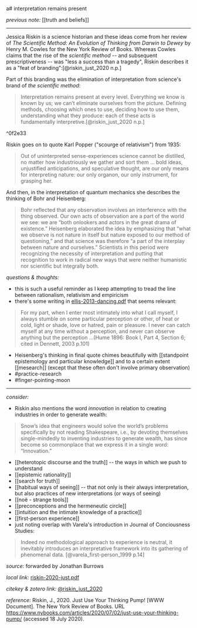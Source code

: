 a# interpretation remains present

_previous note:_ [[truth and beliefs]]

---

Jessica Riskin is a science historian and these ideas come from her review of _The Scientific Method: An Evolution of Thinking from Darwin to Dewey_ by Henry M. Cowles for the New York Review of Books. Whereas Cowles claims that the rise of the _scientific method_ -- and subsequent prescriptiveness -- was "less a success than a tragedy", Riskin describes it as a "feat of branding":[@riskin_just_2020 n.p.]

Part of this branding was the elimination of interpretation from science's brand of _the scientific method_:

>Interpretation remains present at every level. Everything we know is known by us; we can’t eliminate ourselves from the picture. Defining methods, choosing which ones to use, deciding how to use them, understanding what they produce: each of these acts is fundamentally interpretive.[@riskin_just_2020 n.p.] 

^0f2e33

Riskin goes on to quote Karl Popper ("scourge of relativism") from 1935:

>Out of uninterpreted sense-experiences science cannot be distilled, no matter how industriously we gather and sort them ... bold ideas, unjustified anticipations, and speculative thought, are our only means for interpreting nature: our only organon, our only instrument, for grasping her.

And then, in the interpretation of quantum mechanics she describes the thinking of Bohr and Heisenberg:

>Bohr reflected that any observation involves an interference with the thing observed. Our own acts of observation are a part of the world we see: we are “both onlookers and actors in the great drama of existence.” Heisenberg elaborated the idea by emphasizing that “what we observe is not nature in itself but nature exposed to our method of questioning,” and that science was therefore “a part of the interplay between nature and ourselves.” Scientists in this period were recognizing the necessity of interpretation and putting that recognition to work in radical new ways that were neither humanistic nor scientific but integrally both. 


_questions & thoughts:_

- this is such a useful reminder as I keep attempting to tread the line between rationalism, relativism and empiricism
- there's some writing in [ellis-2013-dancing.pdf](hook://file/mmwNTYa8s?p=RHJvcGJveC9iaWJsaW9ncmFwaHkgcGRmcw==&n=ellis-2013-dancing.pdf) that seems relevant:

>For my part, when I enter most intimately into what I call myself, I always stumble on some particular perception or other, of heat or cold, light or shade, love or hatred, pain or pleasure. I never can catch myself at any time without a perception, and never can observe anything but the perception ...(Hume 1896: Book I, Part 4, Section 6; cited in Dennett, 2003 p.101)

- Heisenberg's thinking in final quote chimes beautifully with [[standpoint epistemology and particular knowledge]] and to a certain extent [[mesearch]] (except that these often don't involve primary observation)
- #practice-research 
- #finger-pointing-moon 


--- 

_consider:_

- Riskin also mentions the word _innovation_ in relation to creating industries in order to generate wealth: 

>Snow’s idea that engineers would solve the world’s problems specifically by not reading Shakespeare, i.e., by devoting themselves single-mindedly to inventing industries to generate wealth, has since become so commonplace that we express it in a single word: “Innovation.”

- [[heterotopic discourse and the truth]] -- the ways in which we push to understand
- [[epistemic rationality]]
- [[search for truth]]
- [[habitual ways of seeing]] -- that not only is their always interpretation, but also practices of new interpretations (or ways of seeing)
- [[noë - strange tools]]
- [[preconceptions and the hermeneutic circle]]
- [[intuition and the intimate knowledge of a practice]]
- [[first-person experience]]
- just noting overlap with Varela's introduction in Journal of Conciousness Studies:
>Indeed no methodological approach to experience is neutral, it inevitably introduces an interpretative framework into its gathering of phenomenal data. [@varela_first-person_1999 p.14]

_source:_ forwarded by Jonathan Burrows

_local link:_ [riskin-2020-just.pdf](hook://file/mhOBgJK4v?p=c2tlbGxpcy9Eb3dubG9hZHM=&n=riskin-2020-just.pdf)

_citekey & zotero link:_ [@riskin_just_2020](zotero://select/items/1_H43UBBUV)

_reference:_ Riskin, J., 2020. Just Use Your Thinking Pump! [WWW Document]. The New York Review of Books. URL <https://www.nybooks.com/articles/2020/07/02/just-use-your-thinking-pump/> (accessed 18 July 2020).


